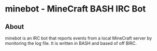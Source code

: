 minebot - MineCraft BASH IRC Bot
===============

About
---------------------

minebot is an IRC bot that reports events from a local MineCraft server by monitoring
the log file. It is written in BASH and based of off BIRC.